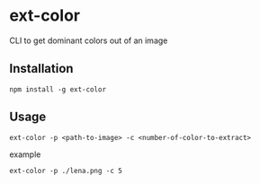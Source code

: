 # ext-color

CLI to get dominant colors out of an image

## Installation

```
npm install -g ext-color
```

## Usage

```
ext-color -p <path-to-image> -c <number-of-color-to-extract>
```

example

```
ext-color -p ./lena.png -c 5
```